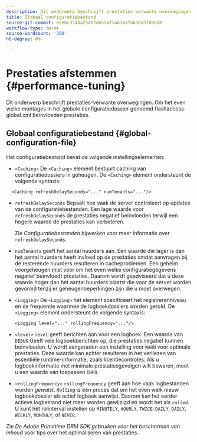 ```yaml
---
description: Dit onderwerp beschrijft prestaties-verwante overwegingen. Om het even welke montages in het globale configuratiedossier genoemd flashaccess-global.xml beïnvloeden prestaties.
title: Globaal configuratiebestand
source-git-commit: 02ebc3548a254b2a6554f1ab34afbb3ea5f09bb8
workflow-type: tm+mt
source-wordcount: '309'
ht-degree: 0%

---
```


# Prestaties afstemmen {#performance-tuning}

Dit onderwerp beschrijft prestaties-verwante overwegingen. Om het even welke montages in het globale configuratiedossier genoemd flashaccess-global.xml beïnvloeden prestaties.

## Globaal configuratiebestand {#global-configuration-file}

Het configuratiebestand bevat de volgende instellingselementen:

* `<Caching>` De `<Caching>` element bestuurt caching van configuratiedossiers in geheugen. De `<Caching>` element ondersteunt de volgende syntaxis:

```
  <Caching refreshDelaySeconds="..." numTenants="..."/>
```

* `refreshDelaySeconds` Bepaalt hoe vaak de server controleert op updates van de configuratiebestanden. Een lage waarde voor `refreshDelaySeconds` de prestaties negatief beïnvloeden terwijl een hogere waarde de prestaties kan verbeteren.

  Zie *Configuratiebestanden bijwerken* voor meer informatie over `refreshDelaySeconds`.

* `numTenants` geeft het aantal huurders aan. Een waarde die lager is dan het aantal huurders heeft invloed op de prestaties omdat aanvragen bij de resterende huurders resulteren in cacheproblemen. Een geheim voorgeheugen mist voor om het even welke configuratiegegevens negatief beïnvloedt prestaties. Daarom wordt geadviseerd dat u deze waarde hoger dan het aantal huurders plaatst die voor de server worden gevormd tenzij er geheugenbeperkingen zijn die u moet overwegen.

* `<Logging>` De `<Logging>` het element specificeert het registrerenniveau en de frequentie waarmee de logboekdossiers worden gerold. De `<Logging>` element ondersteunt de volgende syntaxis:

  ```
  <Logging level="..." rollingFrequency="..."/>
  ```

* `<level>`  `level` geeft berichten aan voor een logboek. Een waarde van `DEBUG` Geeft vele logboekberichten op, die prestaties negatief kunnen beïnvloeden. U wordt aangeraden een instelling voor `WARN` voor optimale prestaties. Deze waarde kan echter resulteren in het verliezen van essentiële runtime-informatie, zoals licentiecontroles. Als u logboekinformatie met minimale prestatiesgevolgen wilt bewaren, moet u een waarde van toepassen `INFO`.

* `<rollingFrequency>`  `rollingFrequency` geeft aan hoe vaak logbestanden worden *gewalst*. *`Rolling`* is een proces dat om het even welk nieuw logboekdossier als actief logboek aanwijst. Daarom kan het eerder actieve logbestand niet meer worden gewijzigd en wordt het als *`rolled`*. U kunt het rolinterval instellen op `MINUTELY`, `HOURLY`, `TWICE-DAILY`, `DAILY`, `WEEKLY`, `MONTHLY`, of `NEVER`.

Zie *De Adobe Primetime DRM SDK gebruiken voor het beschermen van inhoud* voor tips over het optimaliseren van prestaties.
